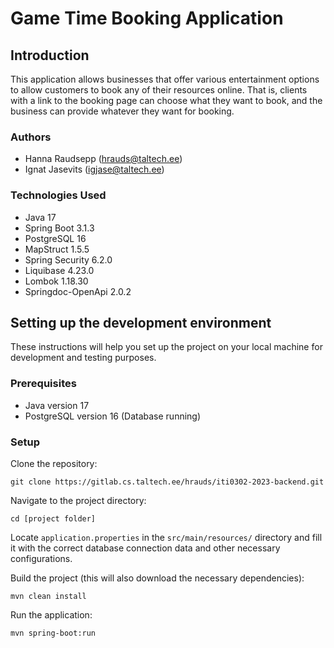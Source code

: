 # Game Time Booking Application

## Introduction

This application allows businesses that offer various entertainment options to allow customers to book
any of their resources online. That is, clients with a link to the booking page can choose what they
want to book, and the business can provide whatever they want for booking.

### Authors

- Hanna Raudsepp (hrauds@taltech.ee)
- Ignat Jasevits (igjase@taltech.ee)

### Technologies Used

- Java 17
- Spring Boot 3.1.3
- PostgreSQL 16
- MapStruct 1.5.5
- Spring Security 6.2.0
- Liquibase 4.23.0
- Lombok 1.18.30
- Springdoc-OpenApi 2.0.2

## Setting up the development environment

These instructions will help you set up the project on your local machine for development and testing purposes.

### Prerequisites

- Java version 17
- PostgreSQL version 16 (Database running)

### Setup

Clone the repository:

`git clone https://gitlab.cs.taltech.ee/hrauds/iti0302-2023-backend.git`

Navigate to the project directory:

`cd [project folder]`

Locate `application.properties` in the `src/main/resources/`  directory and fill it with the correct database connection data and other necessary configurations.

Build the project (this will also download the necessary dependencies):

`mvn clean install`

Run the application:

`mvn spring-boot:run`

